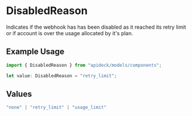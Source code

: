 # DisabledReason

Indicates if the webhook has has been disabled as it reached its retry limit or if account is over the usage allocated by it's plan.

## Example Usage

```typescript
import { DisabledReason } from "apideck/models/components";

let value: DisabledReason = "retry_limit";
```

## Values

```typescript
"none" | "retry_limit" | "usage_limit"
```
